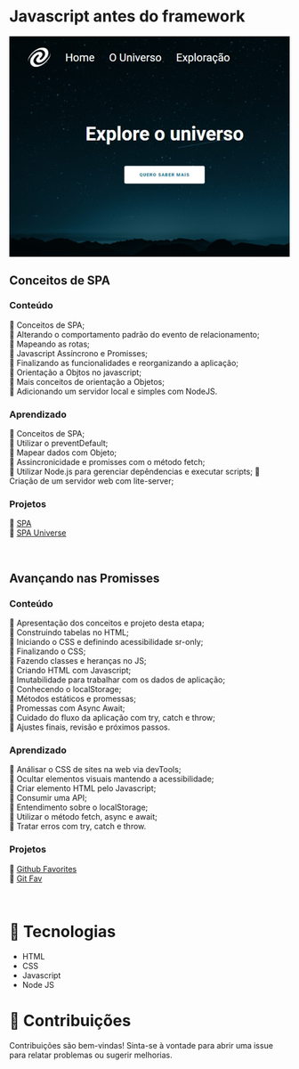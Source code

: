 # Javascript antes do framework
<div style="display: flex; justify-content: center; align-items: center;"> 
    <img src="./02_spa_universe/assets/readmeImg.jpg">
</div>

## Conceitos de SPA
### Conteúdo
🔸 Conceitos de SPA; <br>
🔸 Alterando o comportamento padrão do evento de relacionamento; <br>
🔸 Mapeando as rotas; <br>
🔸 Javascript Assíncrono e Promisses; <br>
🔸 Finalizando as funcionalidades e reorganizando a aplicação; <br>
🔸 Orientação a Objtos no javascript; <br>
🔸 Mais conceitos de orientação a Objetos; <br>
🔸 Adicionando um servidor local e simples com NodeJS. <br>


### Aprendizado
🔹 Conceitos de SPA; <br>
🔹 Utilizar o preventDefault; <br>
🔹 Mapear dados com Objeto; <br>
🔹 Assincronicidade e promisses com o método fetch; <br>
🔹 Utilizar Node.js para gerenciar depêndencias e executar scripts;
🔹 Criação de um servidor web com lite-server; <br>


### Projetos
🚀 [SPA](URL_do_link)<br>
🚀 [SPA Universe](URL_do_link)<br>

<br>

## Avançando nas Promisses
### Conteúdo
🔸 Apresentação dos conceitos e projeto desta etapa; <br>
🔸 Construindo tabelas no HTML; <br>
🔸 Iniciando o CSS e definindo acessibilidade sr-only; <br>
🔸 Finalizando o CSS; <br>
🔸 Fazendo classes e heranças no JS; <br>
🔸 Criando HTML com Javascript; <br>
🔸 Imutabilidade para trabalhar com os dados de aplicação; <br>
🔸 Conhecendo o localStorage; <br>
🔸 Métodos estáticos e promessas; <br>
🔸 Promessas com Async Await; <br>
🔸 Cuidado do fluxo da aplicação com try, catch e throw; <br>
🔸 Ajustes finais, revisão e próximos passos. <br>


### Aprendizado
🔹 Análisar o CSS de sites na web via devTools; <br>
🔹 Ocultar elementos visuais mantendo a acessibilidade; <br>
🔹 Criar elemento HTML pelo Javascript; <br>
🔹 Consumir uma API; <br>
🔹 Entendimento sobre o localStorage; <br>
🔹 Utilizar o método fetch, async e await; <br>
🔹 Tratar erros com try, catch e throw. <br>

### Projetos
🚀 [Github Favorites](URL_do_link)<br>
🚀 [Git Fav](URL_do_link)<br>

<br>

# 🚀 Tecnologias
<ul>
    <li>HTML</li>
    <li>CSS</li>
    <li>Javascript</li>
    <li>Node JS</li>
</ul>

# 🤝 Contribuições
 <p align="jistify">Contribuições são bem-vindas! Sinta-se à vontade para abrir uma issue para relatar problemas ou sugerir melhorias.</p>
